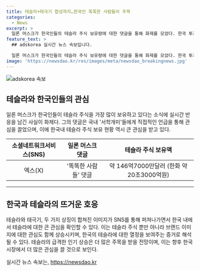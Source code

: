 ```yaml
---
title: 테슬라+태극기 합성까지…한국인 똑똑한 사람들이 주목
categories:
  - News
excerpt: >
  일론 머스크가 한국인들의 테슬라 주식 보유량에 대한 댓글을 통해 화제를 모았다. 한국 투자자들의 테슬라 주식 보관 금액이 상당한 규모라는 사실과 함께, 태극기와 테슬라 로고를 합성한 이미지가 게시돼 사회적 이슈가 되고 있다. 일론 머스크의 댓글과 함께한 이 이미지는 한국인들에게 큰 관심을 끌고 있으며, 이를 통해 한국 내 서학개미들의 테슬라 주식 보유에 대한 관심이 높아지고 있는 것으로 보인다.
feature_text: >
  ## adskorea 실시간 뉴스 속보입니다.

  일론 머스크가 한국인들의 테슬라 주식 보유량에 대한 댓글을 통해 화제를 모았다. 한국 투자자들의 테슬라 주식 보관 금액이 상당한 규모라는 사실과 함께, 태극기와 테슬라 로고를 합성한 이미지가 게시돼 사회적 이슈가 되고 있다. 일론 머스크의 댓글과 함께한 이 이미지는 한국인들에게 큰 관심을 끌고 있으며, 이를 통해 한국 내 서학개미들의 테슬라 주식 보유에 대한 관심이 높아지고 있는 것으로 보인다.
image: 'https://newsdao.kr/res/images/meta/newsdao_breakingnews.jpg'
---
```


<p><img src="https://newsdao.kr/res/images/meta/newsdao_breakingnews.jpg" alt="adskorea 속보" /></p>

<h2 data-ke-size="size26">테슬라와 한국인들의 관심</h2>

<p data-ke-size="size16">일론 머스크가 한국인들이 테슬라 주식을 가장 많이 보유하고 있다는 소식에 실시간 반응을 남긴 사실이 화제다. 그의 댓글은 국내 '서학개미'들에게 직접적인 언급을 통해 관심을 끌었으며, 이에 한국내 테슬라 주식 보유 현황 역시 큰 관심을 받고 있다.</p>

<table>
<thead>
<tr>
<th style="text-align: center;"><b>소셜네트워크서비스(SNS)</b></th>
<th style="text-align: center;"><b>일론 머스크 댓글</b></th>
<th style="text-align: center;"><b>테슬라 주식 보유액</b></th>
</tr>
</thead>
<tbody>
<tr>
<td style="text-align: center;">엑스(X)</td>
<td style="text-align: center;">'똑똑한 사람들' 댓글</td>
<td style="text-align: center;">약 146억7000만달러 (한화 약 20조3000억원)</td>
</tr>
</tbody>
</table>

<hr>

<h2 data-ke-size="size26">한국과 테슬라의 뜨거운 호응</h2>

<p data-ke-size="size16">테슬라와 태극기, 두 가지 상징이 합쳐진 이미지가 SNS를 통해 퍼져나가면서 한국 내에서 테슬라에 대한 큰 관심을 확인할 수 있다. 이는 테슬라 주식 뿐만 아니라 브랜드 이미지에 대한 관심도 함께 상승시키며, 한국의 테슬라에 대한 열정을 보여주는 증거로 해석될 수 있다. 테슬라의 급격한 인기 상승은 더 많은 주목을 받을 전망이며, 이는 향후 한국 시장에서 더 많은 관심을 끌 것으로 보인다.</p>
실시간 뉴스 속보는, <a href="https://newsdao.kr" rel="dofollow">https://newsdao.kr</a>


